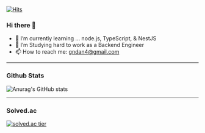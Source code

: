 [![Hits](https://hits.seeyoufarm.com/api/count/incr/badge.svg?url=https%3A%2F%2Fgithub.com%2Fgndan4&count_bg=%2300CDBB&title_bg=%230B0B0B&icon=nestjs.svg&icon_color=%23FB0D05&title=hits&edge_flat=false)](https://hits.seeyoufarm.com)

### Hi there 👋

- 🌱 I’m currently learning ... node.js, TypeScript, & NestJS
- 📖 I’m Studying hard to work as a Backend Engineer
- 📫 How to reach me: gndan4@gmail.com

---

### Github Stats

![Anurag's GitHub stats](https://github-readme-stats.vercel.app/api?username=SeongjaePark&count_private=true)

---

### Solved.ac

[![solved.ac tier](http://mazassumnida.wtf/api/generate_badge?boj=gndan4)](https://solved.ac/gndan4)

